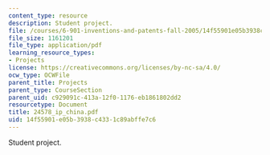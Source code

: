 ```yaml
---
content_type: resource
description: Student project.
file: /courses/6-901-inventions-and-patents-fall-2005/14f55901e05b3938c4331c89abffe7c6_24578_ip_china.pdf
file_size: 1161201
file_type: application/pdf
learning_resource_types:
- Projects
license: https://creativecommons.org/licenses/by-nc-sa/4.0/
ocw_type: OCWFile
parent_title: Projects
parent_type: CourseSection
parent_uid: c929091c-413a-12f0-1176-eb1861802dd2
resourcetype: Document
title: 24578_ip_china.pdf
uid: 14f55901-e05b-3938-c433-1c89abffe7c6
---
```

Student project.